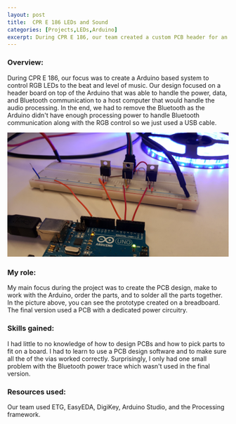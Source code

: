 ```yaml
---
layout: post
title:  CPR E 186 LEDs and Sound
categories: [Projects,LEDs,Arduino]
excerpt: During CPR E 186, our team created a custom PCB header for an Arduino to control RGB LEDs to the sound of music
---
```


### Overview:
During CPR E 186, our focus was to create a Arduino based system to control RGB LEDs to the beat and level of music. Our design focused on a header board on top of the Arduino that was able to handle the power, data, and Bluetooth communication to a host computer that would handle the audio processing. In the end, we had to remove the Bluetooth as the Arduino didn't have enough processing power to handle Bluetooth communication along with the RGB control so we just used a USB cable.

![](/images/186-prototype.jpg)

### My role:
My main focus during the project was to create the PCB design, make to work with the Arduino, order the parts, and to solder all the parts together. In the picture above, you can see the prototype created on a breadboard. The final version used a PCB with a dedicated power circuitry.

### Skills gained:
I had little to no knowledge of how to design PCBs and how to pick parts to fit on a board. I had to learn to use a PCB design software and to make sure all the of the vias worked correctly. Surprisingly, I only had one small problem with the Bluetooth power trace which wasn't used in the final version.

### Resources used:
Our team used ETG, EasyEDA, DigiKey, Arduino Studio, and the Processing framework.
